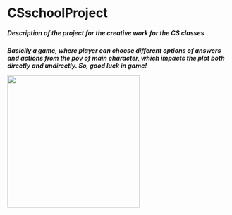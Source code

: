 # CSschoolProject

<h5>Description of the project for the creative work for the CS classes<h5>
<p>Basiclly a game, where player can choose different options of answers and actions from the pov of main character, which impacts the plot both directly and undirectly. So, good luck in game!<p>
<img src="http://sun9-23.userapi.com/impg/BVu-u_KYeQ5jAuvDT5AZueE0Ld9F_Uq2hjWD9A/xjl9mkY_HOA.jpg?size=640x425&quality=95&sign=cf33022d24bb14cfe56c0d4b0d25d4ff&type=album" width="300">
